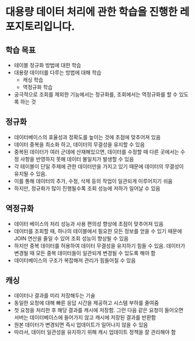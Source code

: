 # 대용량 데이터 처리에 관한 학습을 진행한 레포지토리입니다.
## 학습 목표
- 테이블 정규화 방법에 대한 학습
- 대용량 데이터를 다루는 방법에 대해 학습
  - 캐싱 학습
  - 역정규화 학습
- 궁극적으로 조회를 제외한 기능에서는 정규화를, 조회에서는 역정규화를 할 수 있도록 하는 것


## 정규화
- 데이터베이스의 효율성과 정확도를 높이는 것에 초점에 맞추어져 있음
- 데이터 중복을 최소화 하고, 데이터의 무결성을 유지할 수 있음
- 중복된 데이터가 여러 군데에 산재해있으면, 데이터를 수정할 때 다른 곳에서는 수정 사항을 반영하지 못해 데이터 불일치가 발생할 수 있음
- 각 테이블이 단일 주제에 관한 데이터만을 가지고 있기 때문에 데이터의 무결성이 유지될 수 있음.
- 이를 통해 데이터의 추가, 수정, 삭제 등의 작업이 일관되게 이루어지기 쉬움
- 하지만, 정규화가 많이 진행될수록 조회 성능에 저하가 일어날 수 있음

## 역정규화
- 데이터 베이스의 처리 성능과 사용 편의성 향상에 초점이 맞추어져 있음
- 데이터를 조회할 때, 하나의 테이블에서 필요한 모든 정보를 얻을 수 있기 때문에 JOIN 연산을 줄일 수 있어 조회 성능이 향상될 수 있음
- 하지만 중복 데이터를 허용하여 데이터 무결성을 유지하기 힘들 수 있음. 데이터가 변경될 때 모든 중복 데이터들이 일관되게 변경될 수 있도록 해야 함
- 데이터베이스의 구조가 복잡해져 관리가 힘들어질 수 있음

## 캐싱
- 데이터나 결과를 미리 저장해두는 기술
- 동일한 요청에 대해 빠른 응답 시간을 제공하고 시스템 부하를 줄여줌
- 첫 요청을 처리한 후 해당 결과를 캐시에 저장함. 그런 다음 같은 요청이 들어오면 서버는 데이터베이스에 들어가지 않고 캐시에 저장된 결과를 반환함
- 원본 데이터가 변경되면 즉시 업데이트가 일어나지 않을 수 있음
- 따라서, 데이터 일관성을 유지하기 위해 캐시 업데이트 정책을 잘 관리해야 함